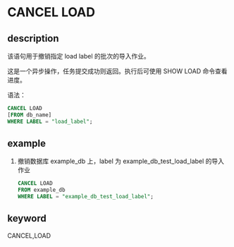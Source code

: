 # CANCEL LOAD

## description

该语句用于撤销指定 load label 的批次的导入作业。

这是一个异步操作，任务提交成功则返回。执行后可使用 SHOW LOAD 命令查看进度。

语法：

```sql
CANCEL LOAD
[FROM db_name]
WHERE LABEL = "load_label";
```

## example

1. 撤销数据库 example_db 上，label 为 example_db_test_load_label 的导入作业

    ```sql
    CANCEL LOAD
    FROM example_db
    WHERE LABEL = "example_db_test_load_label";
    ```

## keyword

CANCEL,LOAD

